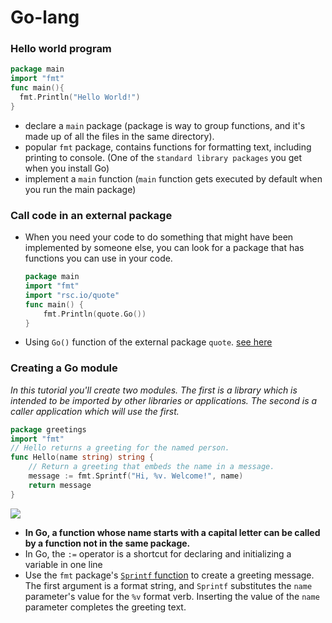# Go-lang

### Hello world program

```go
package main
import "fmt"
func main(){
  fmt.Println("Hello World!")
}
```

- declare a `main` package (package is way to group functions, and it's made up of all the files in the same directory).
- popular `fmt` package, contains functions for formatting text, including printing to console. (One of the `standard library packages` you get when you install Go)
- implement a `main` function (`main` function gets executed by default when you run the main package)

### Call code in an external package

- When you need your code to do something that might have been implemented by someone else, you can look for a package that has functions you can use in your code.
  ```go
  package main
  import "fmt"
  import "rsc.io/quote"
  func main() {
      fmt.Println(quote.Go())
  }
  ```
- Using `Go()` function of the external package `quote`. [see here](https://pkg.go.dev/rsc.io/quote/v4#Go)

### Creating a Go module

_In this tutorial you'll create two modules. The first is a library which is intended to be imported by other libraries or applications. The second is a caller application which will use the first._

```go
package greetings
import "fmt"
// Hello returns a greeting for the named person.
func Hello(name string) string {
    // Return a greeting that embeds the name in a message.
    message := fmt.Sprintf("Hi, %v. Welcome!", name)
    return message
}
```

![](https://go.dev/doc/tutorial/images/function-syntax.png)

- **In Go, a function whose name starts with a capital letter can be called by a function not in the same package.**
- In Go, the `:=` operator is a shortcut for declaring and initializing a variable in one line
- Use the `fmt` package's [`Sprintf` function](https://pkg.go.dev/fmt/#Sprintf) to create a greeting message. The first argument is a format string, and `Sprintf` substitutes the `name` parameter's value for the `%v` format verb. Inserting the value of the `name` parameter completes the greeting text.
